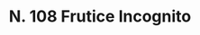---
title: "N. 108 Frutice Incognito"
permalink: "/edition/plant108/"
plant-name: "N. 108"
plant-number: "108"
plant-xml: "/assets/xml/plant108.xml"
plant-img1: "/assets/img/plant108_verso.jpg"
plant-img2: "/assets/img/plant108.jpg"
plant-title: "N. 108 Frutice Incognito"
plant-wfo-link: "http://www.worldfloraonline.org/taxon/wfo-0000421966 http://www.worldfloraonline.org/taxon/wfo-0000422209"
plant-kew-link: "https://powo.science.kew.org/taxon/urn:lsid:ipni.org:names:261823-2 https://powo.science.kew.org/taxon/urn:lsid:ipni.org:names:30006039-2"
plant-taxon-content: "I. Vaccinium Vitis Idaea L. II. Vaccinium Myrtillus L."
layout: single-xml
---